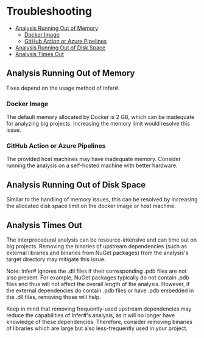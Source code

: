 # Troubleshooting

- [Analysis Running Out of Memory](#analysis-running-out-of-memory)
  * [Docker Image](#docker-image)
  * [GitHub Action or Azure Pipelines](#github-action-or-azure-pipelines)
- [Analysis Running Out of Disk Space](#analysis-running-out-of-disk-space)
- [Analysis Times Out](#analysis-times-out) 

## Analysis Running Out of Memory
Fixes depend on the usage method of Infer#.

### Docker Image
The default memory allocated by Docker is 2 GB, which can be inadequate for analyzing big projects. Increasing the memory limit would resolve this issue.

### GitHub Action or Azure Pipelines
The provided host machines may have inadequate memory. Consider running the analysis on a self-hosted machine with better hardware. 

## Analysis Running Out of Disk Space
Similar to the handling of memory issues, this can be resolved by increasing the allocated disk space limit on the docker image or host machine. 

## Analysis Times Out
The interprocedural analysis can be resource-intensive and can time out on big projects. Removing the binaries of upstream dependencies (such as external libraries and binaries from NuGet packages) from the analysis's target directory may mitigate this issue.
 
Note: Infer# ignores the .dll files if their corresponding .pdb files are not also present. For example, NuGet packages typically do not contain .pdb files and thus will not affect the overall length of the analysis. However, if the external dependencies do contain .pdb files or have .pdb embedded in the .dll files, removing those will help. 
 
Keep in mind that removing frequently-used upstream dependencies may reduce the capabilities of Infer#'s analysis, as it will no longer have knowledge of these dependencies. Therefore, consider removing binaries of libraries which are large but also less-frequently used in your project.

